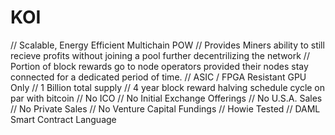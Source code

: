 # KOI

// Scalable, Energy Efficient Multichain POW
// Provides Miners ability to still recieve profits without joining a pool further decentrilizing the network
// Portion of block rewards go to node operators provided their nodes stay connected for a dedicated period of time.
// ASIC / FPGA Resistant GPU Only
// 1 Billion total supply
// 4 year block reward halving schedule cycle on par with bitcoin
// No ICO
// No Initial Exchange Offerings
// No U.S.A. Sales
// No Private Sales
// No Venture Capital Fundings
// Howie Tested
// DAML Smart Contract Language
